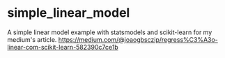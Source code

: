 # simple_linear_model
A simple linear model example with statsmodels and scikit-learn for my medium's article. https://medium.com/@joaogbsczip/regress%C3%A3o-linear-com-scikit-learn-582390c7ce1b
